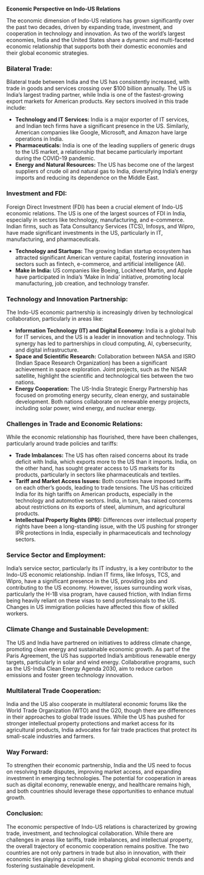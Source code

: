 **Economic Perspective on Indo-US Relations**

The economic dimension of Indo-US relations has grown significantly over the past two decades, driven by expanding trade, investment, and cooperation in technology and innovation. As two of the world’s largest economies, India and the United States share a dynamic and multi-faceted economic relationship that supports both their domestic economies and their global economic strategies.

### **Bilateral Trade:**
Bilateral trade between India and the US has consistently increased, with trade in goods and services crossing over $100 billion annually. The US is India’s largest trading partner, while India is one of the fastest-growing export markets for American products. Key sectors involved in this trade include:
- **Technology and IT Services:** India is a major exporter of IT services, and Indian tech firms have a significant presence in the US. Similarly, American companies like Google, Microsoft, and Amazon have large operations in India.
- **Pharmaceuticals:** India is one of the leading suppliers of generic drugs to the US market, a relationship that became particularly important during the COVID-19 pandemic.
- **Energy and Natural Resources:** The US has become one of the largest suppliers of crude oil and natural gas to India, diversifying India’s energy imports and reducing its dependence on the Middle East.

### **Investment and FDI:**
Foreign Direct Investment (FDI) has been a crucial element of Indo-US economic relations. The US is one of the largest sources of FDI in India, especially in sectors like technology, manufacturing, and e-commerce. Indian firms, such as Tata Consultancy Services (TCS), Infosys, and Wipro, have made significant investments in the US, particularly in IT, manufacturing, and pharmaceuticals. 
- **Technology and Startups:** The growing Indian startup ecosystem has attracted significant American venture capital, fostering innovation in sectors such as fintech, e-commerce, and artificial intelligence (AI).
- **Make in India:** US companies like Boeing, Lockheed Martin, and Apple have participated in India’s ‘Make in India’ initiative, promoting local manufacturing, job creation, and technology transfer.

### **Technology and Innovation Partnership:**
The Indo-US economic partnership is increasingly driven by technological collaboration, particularly in areas like:
- **Information Technology (IT) and Digital Economy:** India is a global hub for IT services, and the US is a leader in innovation and technology. This synergy has led to partnerships in cloud computing, AI, cybersecurity, and digital infrastructure.
- **Space and Scientific Research:** Collaboration between NASA and ISRO (Indian Space Research Organization) has been a significant achievement in space exploration. Joint projects, such as the NISAR satellite, highlight the scientific and technological ties between the two nations.
- **Energy Cooperation:** The US-India Strategic Energy Partnership has focused on promoting energy security, clean energy, and sustainable development. Both nations collaborate on renewable energy projects, including solar power, wind energy, and nuclear energy.

### **Challenges in Trade and Economic Relations:**
While the economic relationship has flourished, there have been challenges, particularly around trade policies and tariffs:
- **Trade Imbalances:** The US has often raised concerns about its trade deficit with India, which exports more to the US than it imports. India, on the other hand, has sought greater access to US markets for its products, particularly in sectors like pharmaceuticals and textiles.
- **Tariff and Market Access Issues:** Both countries have imposed tariffs on each other’s goods, leading to trade tensions. The US has criticized India for its high tariffs on American products, especially in the technology and automotive sectors. India, in turn, has raised concerns about restrictions on its exports of steel, aluminum, and agricultural products.
- **Intellectual Property Rights (IPR):** Differences over intellectual property rights have been a long-standing issue, with the US pushing for stronger IPR protections in India, especially in pharmaceuticals and technology sectors.

### **Service Sector and Employment:**
India’s service sector, particularly its IT industry, is a key contributor to the Indo-US economic relationship. Indian IT firms, like Infosys, TCS, and Wipro, have a significant presence in the US, providing jobs and contributing to the US economy. However, issues surrounding work visas, particularly the H-1B visa program, have caused friction, with Indian firms being heavily reliant on these visas to send professionals to the US. Changes in US immigration policies have affected this flow of skilled workers.

### **Climate Change and Sustainable Development:**
The US and India have partnered on initiatives to address climate change, promoting clean energy and sustainable economic growth. As part of the Paris Agreement, the US has supported India’s ambitious renewable energy targets, particularly in solar and wind energy. Collaborative programs, such as the US-India Clean Energy Agenda 2030, aim to reduce carbon emissions and foster green technology innovation.

### **Multilateral Trade Cooperation:**
India and the US also cooperate in multilateral economic forums like the World Trade Organization (WTO) and the G20, though there are differences in their approaches to global trade issues. While the US has pushed for stronger intellectual property protections and market access for its agricultural products, India advocates for fair trade practices that protect its small-scale industries and farmers.

### **Way Forward:**
To strengthen their economic partnership, India and the US need to focus on resolving trade disputes, improving market access, and expanding investment in emerging technologies. The potential for cooperation in areas such as digital economy, renewable energy, and healthcare remains high, and both countries should leverage these opportunities to enhance mutual growth.

### **Conclusion:**
The economic perspective of Indo-US relations is characterized by growing trade, investment, and technological collaboration. While there are challenges in areas like tariffs, trade imbalances, and intellectual property, the overall trajectory of economic cooperation remains positive. The two countries are not only partners in trade but also in innovation, with their economic ties playing a crucial role in shaping global economic trends and fostering sustainable development.